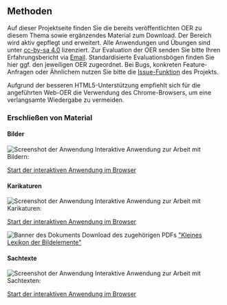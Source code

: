 ## Methoden

Auf dieser Projektseite finden Sie die bereits veröffentlichten OER zu diesem Thema sowie ergänzendes Material zum Download. Der Bereich wird aktiv gepflegt und erweitert. Alle Anwendungen und Übungen sind unter [cc-by-sa 4.0](https://creativecommons.org/licenses/by-sa/4.0/) lizenziert. Zur Evaluation der OER senden Sie bitte Ihren Erfahrungsbericht via [Email](mailto:sebastian.wolf.oer@outlook.de). Standardisierte Evaluationsbögen finden Sie hier ggf. den jeweiligen OER zugeordnet. Bei Bugs, konkreten Feature-Anfragen oder Ähnlichem nutzen Sie bitte die [Issue-Funktion](https://github.com/wissualisierung/geschichte/issues) des Projekts. 

Aufgrund der besseren HTML5-Unterstützung empfiehlt sich für die angeführten Web-OER die Verwendung des Chrome-Browsers, um eine verlangsamte Wiedergabe zu vermeiden.

### Erschließen von Material
#### Bilder
![Screenshot der Anwendung](https://wissualisierung.github.io/geschichte/methoden/assets/bild.png)
Interaktive Anwendung zur Arbeit mit Bildern: 

[Start der interaktiven Anwendung im Browser](https://wissualisierung.github.io/geschichte/methoden/bild/index.html)

#### Karikaturen
![Screenshot der Anwendung](https://wissualisierung.github.io/geschichte/methoden/assets/karikatur.png)
Interaktive Anwendung zur Arbeit mit Karikaturen: 

[Start der interaktiven Anwendung im Browser](https://wissualisierung.github.io/geschichte/methoden/karikatur/index.html)

![Banner des Dokuments](https://wissualisierung.github.io/geschichte/methoden/assets/lexikon.png)
Download des zugehörigen PDFs ["Kleines Lexikon der Bildelemente"](https://wissualisierung.github.io/geschichte/methoden/download/lexikon-bildelemente.pdf)

#### Sachtexte
![Screenshot der Anwendung](https://wissualisierung.github.io/geschichte/methoden/assets/sachtext.png)
Interaktive Anwendung zur Arbeit mit Sachtexten: 

[Start der interaktiven Anwendung im Browser](https://wissualisierung.github.io/geschichte/methoden/sachtext/index.html)
